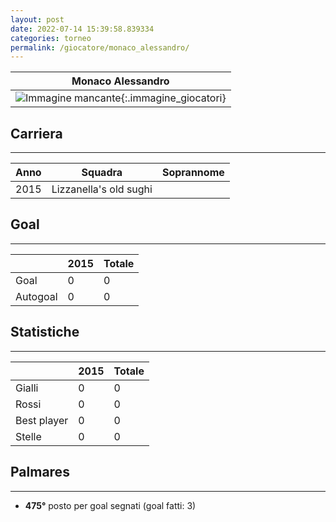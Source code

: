 ```yaml
---
layout: post
date: 2022-07-14 15:39:58.839334
categories: torneo
permalink: /giocatore/monaco_alessandro/
---
```

<link rel='stylesheets' href='./../assets/giocatori.css'>

| Monaco Alessandro |
|:-----:|
| ![Immagine mancante]('./../../assets/giocatori/monaco_alessandro.png){:.immagine_giocatori} |


## Carriera
----

|Anno|Squadra|Soprannome|
|:---:|---|---|
|2015|Lizzanella's old sughi||


## Goal
----

| |2015| Totale |
|---|---|---|
|Goal|0|0|
|Autogoal|0|0|


## Statistiche
----

| |2015| Totale |
|---|---|---|
|Gialli|0|0|
|Rossi|0|0|
|Best player|0|0|
|Stelle|0|0|


## Palmares
----

- **475°** posto per goal segnati (goal fatti: 3)
